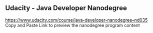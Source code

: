 ## Udacity - Java Developer Nanodegree
https://www.udacity.com/course/java-developer-nanodegree–nd035  
Copy and Paste Link to preview the nanodegree program content
